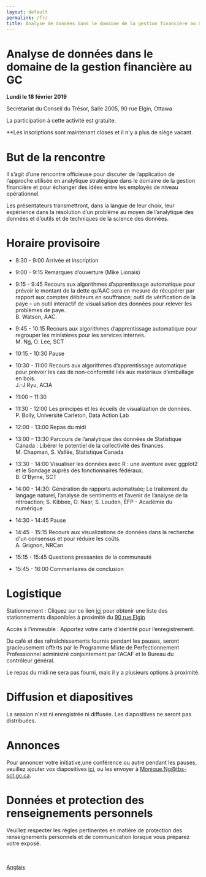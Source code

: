```yaml
---
layout: default
permalink: /fr/
title: Analyse de données dans le domaine de la gestion financière au GC 
---
```


# Analyse de données dans le domaine de la gestion financière au GC 

**Lundi le 18 février 2019**

Secrétariat du Conseil du Trésor, Salle 2005, 90 rue Elgin, Ottawa 

La participation à cette activité est gratuite. 

**Les inscriptions sont maintenant closes et il n'y a plus de siège vacant.


# But de la rencontre

Il s’agit d’une rencontre officieuse pour discuter de l’application de l’approche utilisée en analytique stratégique dans le domaine de la gestion financière et pour échanger des idées entre les employés de niveau opérationnel. 

Les présentateurs transmettront, dans la langue de leur choix, leur expérience dans la résolution d’un problème au moyen de l’analytique des données et d’outils et de techniques de la science des données.  
  

# Horaire provisoire

*   8:30 - 9:00  Arrivée et inscription
*   9:00 - 9:15  Remarques d’ouverture (Mike Lionais)
*   9:15 - 9:45  Recours aux algorithmes d’apprentissage automatique pour prévoir le montant de la dette qu’AAC sera en mesure de récupérer par rapport aux comptes débiteurs en souffrance; outil de vérification de la paye – un outil interactif de visualisation des données pour relever les problèmes de paye.  
B. Watson, AAC.

*   9:45 - 10:15 Recours aux algorithmes d’apprentissage automatique pour regrouper les ministères pour les services internes.   
M. Ng, O. Lee, SCT

*   10:15 - 10:30  Pause

*   10:30 - 11:00 Recours aux algorithmes d’apprentissage automatique pour prévoir les cas de non-conformité liés aux matériaux d’emballage en bois.  
J.-J Ryu, ACIA

*	11:00 – 11:30   

*	11:30 - 12:00  Les principes et les écueils de visualization de données.  
P. Boily, Université Carleton, Data Action Lab 

*	12:00 - 13:00 Repas du midi

*	13:00 – 13:30 Parcours de l’analytique des données de Statistique Canada : Libérer le potentiel de la collectivité des finances.  
M. Chapman, S. Vallée, Statistique Canada

*	13:30 - 14:00 Visualiser les données avec R : une aventure avec ggplot2 et le Sondage auprès des fonctionnaires fédéraux.  
B. O'Byrne, SCT

*	14:00 - 14:30: Génération de rapports automatisée; Le traitement du langage naturel, l’analyse de sentiments et l’avenir de l’analyse de la rétroaction; 
S. Kibbee, O. Nasr, S. Louden, ÉFP - Académie du numérique

*	14:30 - 14:45 Pause 

*	14:45 - 15:15 Recours aux visualizations de données dans la recherche d'un consensus et pour réduire les coûts.  
A. Grignon, NRCan

*	15:15 - 15:45 Questions pressantes de la communauté

*	15:45 - 16:00  Commentaires de conclusion


# Logistique

Stationnement : Cliquez sur ce lien [ici](https://en.parkopedia.ca/parking/locations/90_elgin_street_ottawa_ontario_k1p_5e7_canada_f244msbc8ps/?arriving=201902180900&leaving=201902181600) pour obtenir une liste des stationnements disponibles à proximité du [90 rue Elgin](https://www.google.com/maps/place/90+Elgin+St,+Ottawa,+ON+K1P+5E9/@45.4220487,-75.6968851,17z/data=!3m1!4b1!4m5!3m4!1s0x4cce05aaa3d54d7f:0x7db7934077dd9470!8m2!3d45.4220487!4d-75.694691)

Accès à l’immeuble : Apportez votre carte d’identité pour l’enregistrement.

Du café et des rafraîchissements fournis pendant les pauses, seront gracieusement offerts par le Programme Mixte de Perfectionnement Professionnel administré conjointement par l’ACAF et le Bureau du contrôleur général.

Le repas du midi ne sera pas fourni, mais il y a plusieurs options à proximité.


# Diffusion et diapositives

La session n'est ni enregistrée ni diffusée. Les diapositives ne seront pas distribuées.


# Annonces

Pour annoncer votre initiative,une conférence ou autre pendant les pauses, veuillez ajouter vos diapositives [ici](https://docs.google.com/presentation/d/1YCxLR5mS_Y0nTLxM-Ri_rZAuEs60fSdvfPDTxKqPY4A/edit#slide=id.p1), ou les envoyer à Monique.Ng@tbs-sct.gc.ca. 
 
 
# Données et protection des renseignements personnels
Veuillez respecter les règles pertinentes en matière de protection des renseignements personnels et de communication lorsque vous préparez votre exposé.

 


[Anglais](/docs/en.md)
